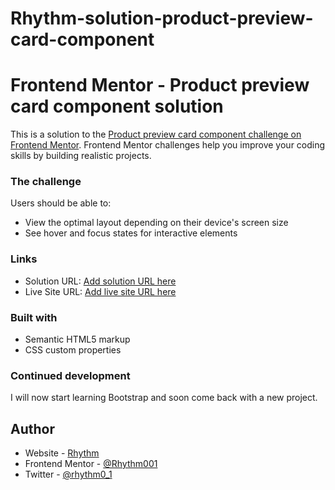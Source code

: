 # Rhythm-solution-product-preview-card-component

# Frontend Mentor - Product preview card component solution

This is a solution to the [Product preview card component challenge on Frontend Mentor](https://www.frontendmentor.io/challenges/product-preview-card-component-GO7UmttRfa). Frontend Mentor challenges help you improve your coding skills by building realistic projects. 


### The challenge

Users should be able to:

- View the optimal layout depending on their device's screen size
- See hover and focus states for interactive elements

### Links

- Solution URL: [Add solution URL here](https://www.frontendmentor.io/solutions/solution-product-preview-card-component-t3KYDynAYQ)
- Live Site URL: [Add live site URL here](https://rhythm001.github.io/Rhythm-solution-product-preview-card-component/)


### Built with

- Semantic HTML5 markup
- CSS custom properties

### Continued development
I will now start learning Bootstrap and soon come back with a new project.

## Author

- Website - [Rhythm](https://github.com/Rhythm001)
- Frontend Mentor - [@Rhythm001](https://www.frontendmentor.io/profile/Rhythm001)
- Twitter - [@rhythm0_1](https://twitter.com/rhythm0_1)

